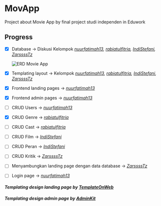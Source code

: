 # **MovApp**
Project about Movie App by final project studi independen in Eduwork

## **Progress**
- [x] Database -> Diskusi Kelompok *[nuurfatimah13](https://github.com/nuurfatimah13), [rabiatulfitria](https://github.com/rabiatulfitria), [IndiStefani](https://github.com/IndiStefani), [ZarssssTz](https://github.com/ZarssssTz)* 

  ![ERD Movie App](https://media.discordapp.net/attachments/894919708938223657/1112822316636848179/ERD-MovieApp.jpg)
- [x] Templating layout -> Kelompok *[nuurfatimah13](https://github.com/nuurfatimah13), [rabiatulfitria](https://github.com/rabiatulfitria), [IndiStefani](https://github.com/IndiStefani), [ZarssssTz](https://github.com/ZarssssTz)*
- [x] Frontend landing pages -> *[nuurfatimah13](https://github.com/nuurfatimah13)*
- [x] Frontend admin pages -> *[nuurfatimah13](https://github.com/nuurfatimah13)*
- [ ] CRUD Users -> *[nuurfatimah13](https://github.com/nuurfatimah13)* 
- [x] CRUD Genre -> *[rabiatulfitria](https://github.com/rabiatulfitria)*
- [ ] CRUD Cast -> *[rabiatulfitria](https://github.com/rabiatulfitria)*
- [ ] CRUD Film -> *[IndiStefani](https://github.com/IndiStefani)*
- [ ] CRUD Peran -> *[IndiStefani](https://github.com/IndiStefani)*
- [ ] CRUD Kritik -> *[ZarssssTz](https://github.com/ZarssssTz)*
- [ ] Menyambungkan landing page dengan data database -> *[ZarssssTz](https://github.com/ZarssssTz)*
- [ ] Login page  -> *[nuurfatimah13](https://github.com/nuurfatimah13)* 

#### *Templating design landing page by [TemplateOnWeb](www.templateonweb.com)*
#### *Templating design admin page by [AdminKit](adminkit.io)*